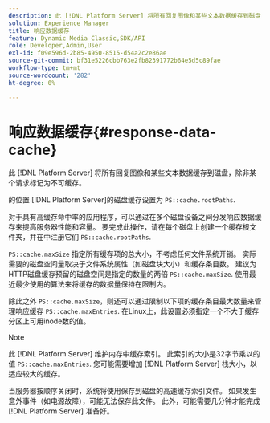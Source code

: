 ```yaml
---
description: 此 [!DNL Platform Server] 将所有回复图像和某些文本数据缓存到磁盘，除非某个请求标记为不可缓存。
solution: Experience Manager
title: 响应数据缓存
feature: Dynamic Media Classic,SDK/API
role: Developer,Admin,User
exl-id: f09e596d-2b85-4950-8515-d54a2c2e86ae
source-git-commit: bf31e5226cbb763e2fb82391772b64e5d5c89fae
workflow-type: tm+mt
source-wordcount: '282'
ht-degree: 0%

---
```


# 响应数据缓存{#response-data-cache}

此 [!DNL Platform Server] 将所有回复图像和某些文本数据缓存到磁盘，除非某个请求标记为不可缓存。

的位置 [!DNL Platform Server]的磁盘缓存设置为 `PS::cache.rootPaths`.

对于具有高缓存命中率的应用程序，可以通过在多个磁盘设备之间分发响应数据缓存来提高服务器性能和容量。 要完成此操作，请在每个磁盘上创建一个缓存根文件夹，并在中注册它们 `PS::cache.rootPaths`.

`PS::cache.maxSize` 指定所有缓存项的总大小，不考虑任何文件系统开销。 实际需要的磁盘空间量取决于文件系统属性（如磁盘块大小）和缓存条目数。 建议为HTTP磁盘缓存预留的磁盘空间是指定的数量的两倍 `PS::cache.maxSize`. 使用最近最少使用的算法来将缓存的数据量保持在限制内。

除此之外 `PS::cache.maxSize`，则还可以通过限制以下项的缓存条目最大数量来管理响应缓存 `PS::cache.maxEntries`. 在Linux上，此设置必须指定一个不大于缓存分区上可用inode数的值。

>[!NOTE]
>
>此 [!DNL Platform Server] 维护内存中缓存索引。 此索引的大小是32字节乘以的值 `PS::cache.maxEntries`. 您可能需要增加 [!DNL Platform Server] 栈大小，以适应较大的缓存。

当服务器按顺序关闭时，系统将使用保存到磁盘的高速缓存索引文件。 如果发生意外事件（如电源故障），可能无法保存此文件。 此外，可能需要几分钟才能完成 [!DNL Platform Server] 准备好。
